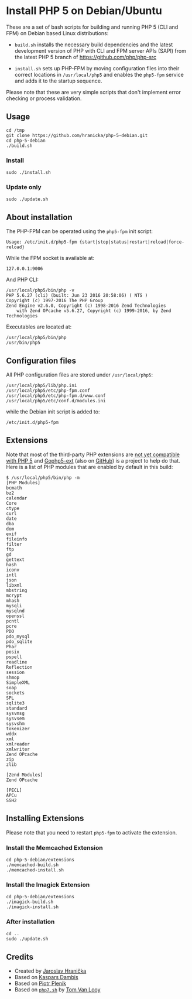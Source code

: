 # Install PHP 5 on Debian/Ubuntu

These are a set of bash scripts for building and running PHP 5 (CLI and FPM) on Debian based Linux distributions:

- `build.sh` installs the necessary build dependencies and the latest development version of PHP with CLI and FPM server APIs (SAPI) from the latest PHP 5 branch of https://github.com/php/php-src

- `install.sh` sets up PHP-FPM by moving configuration files into their correct locations in `/usr/local/php5` and enables the `php5-fpm` service and adds it to the startup sequence.

Please note that these are very simple scripts that don't implement error checking or process validation.

## Usage

	cd /tmp
	git clone https://github.com/hranicka/php-5-debian.git
	cd php-5-debian
	./build.sh

### Install

	sudo ./install.sh

### Update only

	sudo ./update.sh

## About installation

The PHP-FPM can be operated using the `php5-fpm` init script:

	Usage: /etc/init.d/php5-fpm {start|stop|status|restart|reload|force-reload}

While the FPM socket is available at:

	127.0.0.1:9006

And PHP CLI:

	/usr/local/php5/bin/php -v
	PHP 5.6.27 (cli) (built: Jun 23 2016 20:58:06) ( NTS )
	Copyright (c) 1997-2016 The PHP Group
	Zend Engine v2.6.0, Copyright (c) 1998-2016 Zend Technologies
		with Zend OPcache v5.6.27, Copyright (c) 1999-2016, by Zend Technologies

Executables are located at:

	/usr/local/php5/bin/php
	/usr/bin/php5

## Configuration files

All PHP configuration files are stored under `/usr/local/php5`:

	/usr/local/php5/lib/php.ini
	/usr/local/php5/etc/php-fpm.conf
	/usr/local/php5/etc/php-fpm.d/www.conf
	/usr/local/php5/etc/conf.d/modules.ini

while the Debian init script is added to:

	/etc/init.d/php5-fpm

## Extensions

Note that most of the third-party PHP extensions are [not yet compatible with PHP 5](https://github.com/gophp5/gophp5-ext/wiki/extensions-catalog) and [Gophp5-ext](http://gophp5.org/) (also on [GitHub](https://github.com/gophp5/gophp5-ext)) is a project to help do that. Here is a list of PHP modules that are enabled by default in this build:

	$ /usr/local/php5/bin/php -m
	[PHP Modules]
	bcmath
	bz2
	calendar
	Core
	ctype
	curl
	date
	dba
	dom
	exif
	fileinfo
	filter
	ftp
	gd
	gettext
	hash
	iconv
	intl
	json
	libxml
	mbstring
	mcrypt
	mhash
	mysqli
	mysqlnd
	openssl
	pcntl
	pcre
	PDO
	pdo_mysql
	pdo_sqlite
	Phar
	posix
	pspell
	readline
	Reflection
	session
	shmop
	SimpleXML
	soap
	sockets
	SPL
	sqlite3
	standard
	sysvmsg
	sysvsem
	sysvshm
	tokenizer
	wddx
	xml
	xmlreader
	xmlwriter
	Zend OPcache
	zip
	zlib

	[Zend Modules]
	Zend OPcache
	
	[PECL]
	APCu
	SSH2

## Installing Extensions

Please note that you need to restart `php5-fpm` to activate the extension.

### Install the Memcached Extension

	cd php-5-debian/extensions
	./memcached-build.sh
	./memcached-install.sh

### Install the Imagick Extension

	cd php-5-debian/extensions
	./imagick-build.sh
	./imagick-install.sh

### After installation

	cd ..
	sudo ./update.sh

## Credits

- Created by [Jaroslav Hranička](https://hranicka.cz)
- Based on [Kaspars Dambis](https://github.com/kasparsd/php-7-debian)
- Based on [Piotr Plenik](https://github.com/jupeter)
- Based on [`php7.sh`](https://gist.github.com/tvlooy/953a7c0658e70b573ab4) by [Tom Van Looy](http://www.intracto.com/nl/blog/running-symfony2-on-php7)
